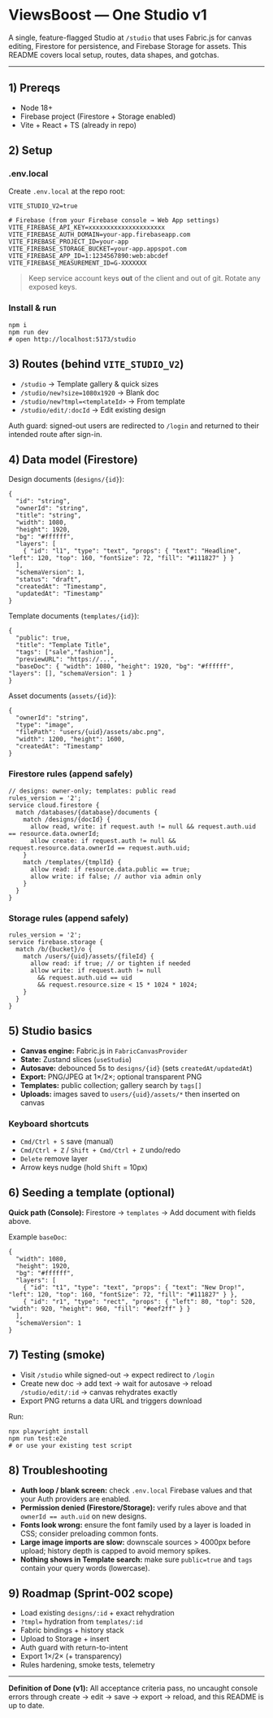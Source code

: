 # ViewsBoost — One Studio v1

A single, feature-flagged Studio at `/studio` that uses Fabric.js for canvas editing, Firestore for persistence, and Firebase Storage for assets. This README covers local setup, routes, data shapes, and gotchas.

---

## 1) Prereqs
- Node 18+
- Firebase project (Firestore + Storage enabled)
- Vite + React + TS (already in repo)

## 2) Setup

### .env.local
Create `.env.local` at the repo root:

    VITE_STUDIO_V2=true

    # Firebase (from your Firebase console → Web App settings)
    VITE_FIREBASE_API_KEY=xxxxxxxxxxxxxxxxxxxxx
    VITE_FIREBASE_AUTH_DOMAIN=your-app.firebaseapp.com
    VITE_FIREBASE_PROJECT_ID=your-app
    VITE_FIREBASE_STORAGE_BUCKET=your-app.appspot.com
    VITE_FIREBASE_APP_ID=1:1234567890:web:abcdef
    VITE_FIREBASE_MEASUREMENT_ID=G-XXXXXXX

> Keep service account keys **out** of the client and out of git. Rotate any exposed keys.

### Install & run

    npm i
    npm run dev
    # open http://localhost:5173/studio

## 3) Routes (behind `VITE_STUDIO_V2`)
- `/studio` → Template gallery & quick sizes  
- `/studio/new?size=1080x1920` → Blank doc  
- `/studio/new?tmpl=<templateId>` → From template  
- `/studio/edit/:docId` → Edit existing design  

Auth guard: signed-out users are redirected to `/login` and returned to their intended route after sign-in.

## 4) Data model (Firestore)

Design documents (`designs/{id}`):

    {
      "id": "string",
      "ownerId": "string",
      "title": "string",
      "width": 1080,
      "height": 1920,
      "bg": "#ffffff",
      "layers": [
        { "id": "l1", "type": "text", "props": { "text": "Headline", "left": 120, "top": 160, "fontSize": 72, "fill": "#111827" } }
      ],
      "schemaVersion": 1,
      "status": "draft",
      "createdAt": "Timestamp",
      "updatedAt": "Timestamp"
    }

Template documents (`templates/{id}`):

    {
      "public": true,
      "title": "Template Title",
      "tags": ["sale","fashion"],
      "previewURL": "https://...",
      "baseDoc": { "width": 1080, "height": 1920, "bg": "#ffffff", "layers": [], "schemaVersion": 1 }
    }

Asset documents (`assets/{id}`):

    {
      "ownerId": "string",
      "type": "image",
      "filePath": "users/{uid}/assets/abc.png",
      "width": 1200, "height": 1600,
      "createdAt": "Timestamp"
    }

### Firestore rules (append safely)

    // designs: owner-only; templates: public read
    rules_version = '2';
    service cloud.firestore {
      match /databases/{database}/documents {
        match /designs/{docId} {
          allow read, write: if request.auth != null && request.auth.uid == resource.data.ownerId;
          allow create: if request.auth != null && request.resource.data.ownerId == request.auth.uid;
        }
        match /templates/{tmplId} {
          allow read: if resource.data.public == true;
          allow write: if false; // author via admin only
        }
      }
    }

### Storage rules (append safely)

    rules_version = '2';
    service firebase.storage {
      match /b/{bucket}/o {
        match /users/{uid}/assets/{fileId} {
          allow read: if true; // or tighten if needed
          allow write: if request.auth != null
            && request.auth.uid == uid
            && request.resource.size < 15 * 1024 * 1024;
        }
      }
    }

## 5) Studio basics
- **Canvas engine:** Fabric.js in `FabricCanvasProvider`  
- **State:** Zustand slices (`useStudio`)  
- **Autosave:** debounced 5s to `designs/{id}` (sets `createdAt/updatedAt`)  
- **Export:** PNG/JPEG at 1×/2×; optional transparent PNG  
- **Templates:** public collection; gallery search by `tags[]`  
- **Uploads:** images saved to `users/{uid}/assets/*` then inserted on canvas  

### Keyboard shortcuts
- `Cmd/Ctrl + S` save (manual)  
- `Cmd/Ctrl + Z` / `Shift + Cmd/Ctrl + Z` undo/redo  
- `Delete` remove layer  
- Arrow keys nudge (hold `Shift` = 10px)

## 6) Seeding a template (optional)

**Quick path (Console):** Firestore → `templates` → Add document with fields above.

Example `baseDoc`:

    {
      "width": 1080,
      "height": 1920,
      "bg": "#ffffff",
      "layers": [
        { "id": "t1", "type": "text", "props": { "text": "New Drop!", "left": 120, "top": 160, "fontSize": 72, "fill": "#111827" } },
        { "id": "r1", "type": "rect", "props": { "left": 80, "top": 520, "width": 920, "height": 960, "fill": "#eef2ff" } }
      ],
      "schemaVersion": 1
    }

## 7) Testing (smoke)

- Visit `/studio` while signed-out → expect redirect to `/login`  
- Create new doc → add text → wait for autosave → reload `/studio/edit/:id` → canvas rehydrates exactly  
- Export PNG returns a data URL and triggers download  

Run:

    npx playwright install
    npm run test:e2e
    # or use your existing test script

## 8) Troubleshooting
- **Auth loop / blank screen:** check `.env.local` Firebase values and that your Auth providers are enabled.  
- **Permission denied (Firestore/Storage):** verify rules above and that `ownerId == auth.uid` on new designs.  
- **Fonts look wrong:** ensure the font family used by a layer is loaded in CSS; consider preloading common fonts.  
- **Large image imports are slow:** downscale sources > 4000px before upload; history depth is capped to avoid memory spikes.  
- **Nothing shows in Template search:** make sure `public=true` and `tags` contain your query words (lowercase).

## 9) Roadmap (Sprint-002 scope)
- Load existing `designs/:id` + exact rehydration  
- `?tmpl=` hydration from `templates/:id`  
- Fabric bindings + history stack  
- Upload to Storage + insert  
- Auth guard with return-to-intent  
- Export 1×/2× (+ transparency)  
- Rules hardening, smoke tests, telemetry

---

**Definition of Done (v1):** All acceptance criteria pass, no uncaught console errors through create → edit → save → export → reload, and this README is up to date.
